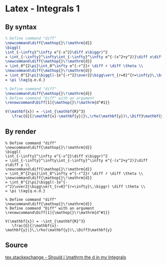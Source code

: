 # Latex - Integrals 1

## By syntax

```latex
% Define command "diff"
\newcommand\diff{\mathop{}\!\mathrm{d}}
\biggl(
\int_{-\infty}^\infty e^{-x^2}\diff x\biggr)^2
= \int_{-\infty}^\infty\int_{-\infty}^\infty e^{-(x^2+y^2)}\diff x\diff y \\
\newcommand\diff{\mathop{}\!\mathrm{d}}
= \int_0^{2\pi}\int_0^\infty e^{-r^2}r \diff r \diff \theta \\
\newcommand\diff{\mathop{}\!\mathrm{d}}
= \int_0^{2\pi}\biggl(-{e^{-r^2}\over2}\bigg\vert_{r=0}^{r=\infty}\,\biggr) \diff \theta \\
= \pi \tag{q.e.d.} 
```

```latex
% Define command "diff"
\newcommand\diff{\mathop{}\!\mathrm{d}}
% Define command "Diff" with an argument
\renewcommand\Diff[1]{\mathop{}\!\mathrm{d^#1}}

V(\mathbf{x}) = -\int_{\mathbf{R}^3}
   \frac{G}{|\mathbf{x}-\mathbf{y}|}\,\rho(\mathbf{y})\,\Diff3\mathbf{y}
```


## By render

```[latex]
% Define command "diff"
\newcommand\diff{\mathop{}\!\mathrm{d}}
\biggl(
\int_{-\infty}^\infty e^{-x^2}\diff x\biggr)^2
= \int_{-\infty}^\infty\int_{-\infty}^\infty e^{-(x^2+y^2)}\diff x\diff y \\
\newcommand\diff{\mathop{}\!\mathrm{d}}
= \int_0^{2\pi}\int_0^\infty e^{-r^2}r \diff r \diff \theta \\
\newcommand\diff{\mathop{}\!\mathrm{d}}
= \int_0^{2\pi}\biggl(-{e^{-r^2}\over2}\bigg\vert_{r=0}^{r=\infty}\,\biggr) \diff \theta \\
= \pi \tag{q.e.d.} 
```

```[latex]
% Define command "diff"
\newcommand\diff{\mathop{}\!\mathrm{d}}
% Define command "Diff" with an argument
\renewcommand\Diff[1]{\mathop{}\!\mathrm{d^#1}}

V(\mathbf{x}) = -\int_{\mathbf{R}^3}
   \frac{G}{|\mathbf{x}-\mathbf{y}|}\,\rho(\mathbf{y})\,\Diff3\mathbf{y}
```

## Source

[tex.stackexchange - Should i \mathrm the d in my Integrals](https://tex.stackexchange.com/questions/60545/should-i-mathrm-the-d-in-my-integrals)